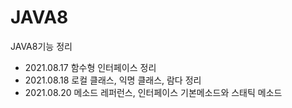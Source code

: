 # JAVA8
JAVA8기능 정리

- 2021.08.17 함수형 인터페이스 정리
- 2021.08.18 로컬 클래스, 익명 클래스, 람다 정리
- 2021.08.20 메소드 레퍼런스, 인터페이스 기본메소드와 스태틱 메소드
